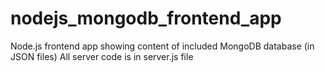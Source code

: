 # nodejs_mongodb_frontend_app
Node.js frontend app showing content of included MongoDB database (in JSON files)
All server code is in server.js file
